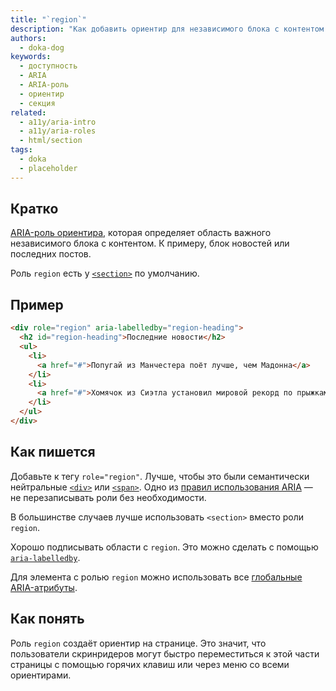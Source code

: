 ```yaml
---
title: "`region`"
description: "Как добавить ориентир для независимого блока с контентом с помощью WAI-ARIA."
authors:
  - doka-dog
keywords:
  - доступность
  - ARIA
  - ARIA-роль
  - ориентир
  - секция
related:
  - a11y/aria-intro
  - a11y/aria-roles
  - html/section
tags:
  - doka
  - placeholder
---
```


## Кратко

[ARIA-роль ориентира](/a11y/aria-roles/#roli-orientirov), которая определяет область важного независимого блока с контентом. К примеру, блок новостей или последних постов.

Роль `region` есть у [`<section>`](/html/section/) по умолчанию.

## Пример

```html
<div role="region" aria-labelledby="region-heading">
  <h2 id="region-heading">Последние новости</h2>
  <ul>
    <li>
      <a href="#">Попугай из Манчестера поёт лучше, чем Мадонна</a>
    </li>
    <li>
      <a href="#">Хомячок из Сиэтла установил мировой рекорд по прыжкам в длину</a>
    </li>
  </ul>
</div>
```

## Как пишется

Добавьте к тегу `role="region"`. Лучше, чтобы это были семантически нейтральные [`<div>`](/html/div/) или [`<span>`](/html/span/). Одно из [правил использования ARIA](/a11y/aria-intro/#pravila-ispolzovaniya) — не перезаписывать роли без необходимости.

В большинстве случаев лучше использовать `<section>` вместо роли `region`.

Хорошо подписывать области с `region`. Это можно сделать с помощью [`aria-labelledby`](/a11y/aria-labelledby/).

Для элемента с ролью `region` можно использовать все [глобальные ARIA-атрибуты](/a11y/aria-attrs/#globalnye-atributy).

## Как понять

Роль `region` создаёт ориентир на странице. Это значит, что пользователи скринридеров могут быстро переместиться к этой части страницы с помощью горячих клавиш или через меню со всеми ориентирами.
